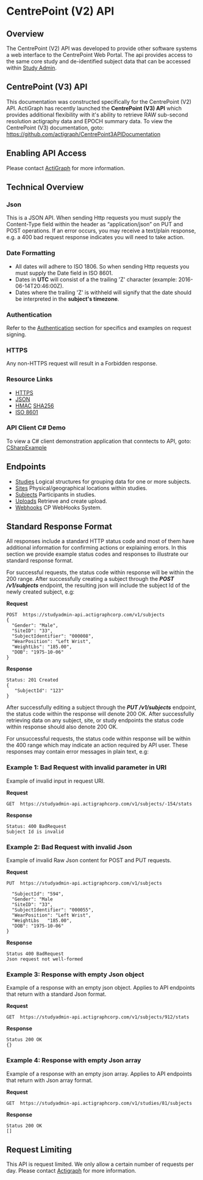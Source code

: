 CentrePoint (V2) API
===============


Overview
-------------------
The CentrePoint (V2) API was developed to provide other software systems a web interface to the CentrePoint Web Portal. The api provides access to the same core study and de-identified subject data that can be accessed within [Study Admin](http://studyadmin.actigraphcorp.com).

CentrePoint (V3) API
-------------------
This documentation was constructed specifically for the CentrePoint (V2) API. ActiGraph has recently launched the **CentrePoint (V3) API** which provides additional flexibility with it's ability to retrieve RAW sub-second resolution actigraphy data and EPOCH summary data. To view the CentrePoint (V3) documentation, goto: https://github.com/actigraph/CentrePoint3APIDocumentation


Enabling API Access
-------------------
Please contact [ActiGraph](https://www.actigraphcorp.com/support/software/) for more information.

Technical Overview
-------------------

### Json

This is a JSON API. When sending Http requests you must supply the Content-Type field within the header as  “application/json” on PUT and POST operations. If an error occurs, you may receive a text/plain response, e.g. a 400 bad   request response indicates you will need to take action.

### Date Formatting
 * All dates will adhere to ISO 1806. So when sending Http requests you must supply the Date field in ISO 8601.
 * Dates in **UTC** will consist of a the trailing 'Z' character (example: 2016-06-14T20:46:00Z).
 * Dates where the trailing 'Z' is withheld will signify that the date should be interpreted in the **subject's timezone**.

### Authentication

 Refer to the [Authentication](https://github.com/actigraph/StudyAdminAPIDocumentation/blob/master/sections/authentication.md) section for specifics and examples on request signing.

### HTTPS

Any non-HTTPS request will result in a Forbidden response.

### Resource Links
* [HTTPS](http://tools.ietf.org/html/rfc2818) 
* [JSON](http://tools.ietf.org/html/rfc4627)
* [HMAC](http://tools.ietf.org/html/rfc2104) [SHA256](http://tools.ietf.org/html/rfc4634)
* [ISO 8601](http://www.w3.org/TR/NOTE-datetime)

### API Client C# Demo
To view a C# client demonstration application that conntects to API, goto: [CSharpExample](CSharpExample.md)

Endpoints
---------
* [Studies](sections/studies.md) Logical structures for grouping data for one or more subjects.
* [Sites](sections/sites.md) Physical/geographical locations within studies.
* [Subjects](sections/subjects.md) Participants in studies.
* [Uploads](sections/Uploads.md) Retrieve and create upload.
* [Webhooks](sections/Webhooks.md) CP WebHooks System.

Standard Response Format
---------
All responses include a standard HTTP status code and most of them have additional information for confirming actions or explaining errors.  In this section we provide example status codes and responses to illustrate our standard response format.

For successful requests, the status code within response will be within the 200 range.  After successfully creating a subject through the ***POST /v1/subjects*** endpoint, the resulting json will include the subject Id of the newly created subject, e.g:

**Request** 

	POST  https://studyadmin-api.actigraphcorp.com/v1/subjects
	{
	  "Gender": "Male",
	  "SiteID": "33",
	  "SubjectIdentifier": "000008",
	  "WearPosition": "Left Wrist",
	  "WeightLbs": "185.00",
	  "DOB": "1975-10-06"
	}


**Response**

	Status: 201 Created
	{
	   "SubjectId": "123" 
	}

After successfully editing a subject through the ***PUT /v1/subjects*** endpoint, the status code within the response will denote 200 OK. After successfully retrieving data on any subject, site, or study endpoints the status code within response should also denote 200 OK.

For unsuccessful requests, the status code within response will be within the 400 range which may indicate an action required by API user. These responses may contain error messages in plain text, e.g:

### Example 1: Bad Request with invalid parameter in URI

Example of invalid input in request URI.

**Request** 

	GET  https://studyadmin-api.actigraphcorp.com/v1/subjects/-154/stats

**Response**
	
	Status: 400 BadRequest
	Subject Id is invalid

### Example 2: Bad Request with invalid Json

Example of invalid Raw Json content for POST and PUT requests.

**Request** 

	PUT  https://studyadmin-api.actigraphcorp.com/v1/subjects
	
	  "SubjectId": "594",
	  "Gender": "Male 
	  "SiteID": "33",
	  "SubjectIdentifier": "000055",
	  "WearPosition": "Left Wrist",
	  "WeightLbs   "185.00",
	  "DOB": "1975-10-06"
	}

**Response**
	
	Status 400 BadRequest
	Json request not well-formed

### Example 3: Response with empty Json object

Example of a response with an empty json object. Applies to API endpoints that return with a standard Json format. 

**Request** 

	GET  https://studyadmin-api.actigraphcorp.com/v1/subjects/912/stats

**Response**
	
	Status 200 OK
	{}

### Example 4: Response with empty Json array

Example of a response with an empty json array. Applies to API endpoints that return with Json array format.

**Request** 

	GET  https://studyadmin-api.actigraphcorp.com/v1/studies/81/subjects

**Response**
	
	Status 200 OK
	[]



Request Limiting
---------
This API is request limited. We only allow a certain number of requests per day. Please contact [Actigraph](http://www.actigraphcorp.com/support/contact-support/) for more information.
